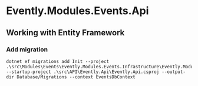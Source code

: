 # Evently.Modules.Events.Api

## Working with Entity Framework

### Add migration
```shell
dotnet ef migrations add Init --project .\src\Modules\Events\Evently.Modules.Events.Infrastructure\Evently.Modules.Events.Infrastructure.csproj --startup-project .\src\API\Evently.Api\Evently.Api.csproj --output-dir Database/Migrations --context EventsDbContext
```
